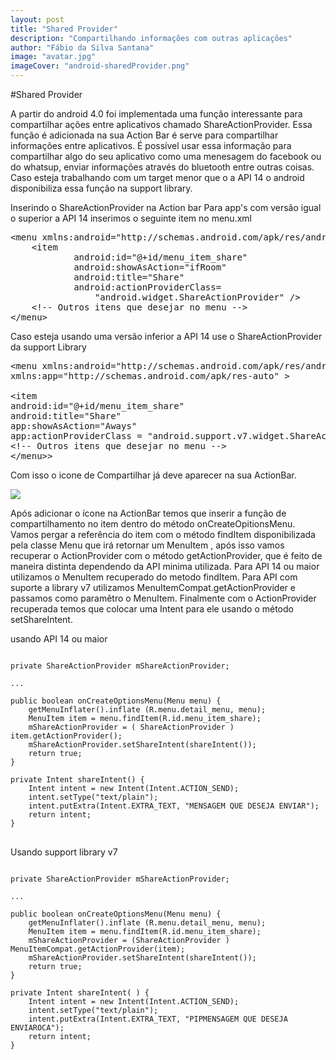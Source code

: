 ```yaml
---
layout: post
title: "Shared Provider"
description: "Compartilhando informações com outras aplicações"
author: "Fábio da Silva Santana"
image: "avatar.jpg"
imageCover: "android-sharedProvider.png"
---
```


#Shared Provider
<p> A partir do android 4.0 foi implementada uma função interessante para compartilhar ações entre aplicativos chamado ShareActionProvider. Essa função é adicionada na sua Action Bar é serve para compartilhar informações entre aplicativos. É possível usar essa informação para compartilhar algo do seu aplicativo como uma menesagem do facebook ou do whatsup, enviar informações através do bluetooth entre outras coisas. 
Caso esteja trabalhando com um target menor que o a API 14 o android disponibiliza essa função na support library.</p>
 
<p>Inserindo o ShareActionProvider na Action bar Para app's com versão igual o superior a API 14 inserimos o seguinte item no menu.xml </p>
<?prettify lang=html linenums=true?>
<pre class="prettyprint language-xml" >
&lt;menu xmlns:android="http://schemas.android.com/apk/res/android"&gt; 
    &lt;item 
            android:id="@+id/menu_item_share" 
            android:showAsAction="ifRoom" 
            android:title="Share" 
            android:actionProviderClass= 
                "android.widget.ShareActionProvider" /&gt;
    &lt;!-- Outros itens que desejar no menu --&gt;
&lt;/menu&gt;
</pre>
<p> Caso esteja usando uma versão inferior a API 14 use o ShareActionProvider da support Library </p>

<?prettify lang=html linenums=true?>
<pre class="prettyprint language-xml" >
&lt;menu xmlns:android="http://schemas.android.com/apk/res/android" 
xmlns:app="http://schemas.android.com/apk/res-auto" &gt;
 
&lt;item 
android:id="@+id/menu_item_share" 
android:title="Share" 
app:showAsAction="Aways" 
app:actionProviderClass = "android.support.v7.widget.ShareActionProvider" /&gt; 
&lt;!-- Outros itens que desejar no menu --&gt; 
&lt;/menu>&gt;
</pre>

<p>Com isso o icone de Compartilhar já deve aparecer na sua ActionBar.</p>

<!--imagem celular -->
<img class="responsive-img" src="{{site.url}}/img/android-sharedProvider.png">

<p>Após adicionar o ícone na ActionBar temos que inserir a função de compartilhamento no item dentro do método onCreateOpitionsMenu. Vamos pergar a referência do item com o método findItem disponibilizada pela classe Menu que irá retornar um MenuItem , após isso vamos recuperar o ActionProvider com o método getActionProvider, que é feito de maneira distinta dependendo da API minima utilizada. Para API 14 ou maior utilizamos o MenuItem recuperado do metodo findItem. Para API com suporte a library v7 utilizamos  MenuItemCompat.getActionProvider e passamos como paramêtro o MenuItem. Finalmente com o ActionProvider recuperada temos que colocar uma Intent para ele usando o método setShareIntent.</p>

<p> usando API 14 ou maior </p>

<?prettify lang=java linenums=true?>
<pre class="prettyprint">
<code class="language-java">
private ShareActionProvider mShareActionProvider; 
 
... 
 
public boolean onCreateOptionsMenu(Menu menu) { 
    getMenuInflater().inflate (R.menu.detail_menu, menu); 
    MenuItem item = menu.findItem(R.id.menu_item_share); 
    mShareActionProvider = ( ShareActionProvider ) item.getActionProvider(); 
    mShareActionProvider.setShareIntent(shareIntent());  
    return true; 
} 
 
private Intent shareIntent() { 
    Intent intent = new Intent(Intent.ACTION_SEND); 
    intent.setType("text/plain"); 
    intent.putExtra(Intent.EXTRA_TEXT, "MENSAGEM QUE DESEJA ENVIAR"); 
    return intent; 
} 
</code>
</pre>

<p> Usando support library v7 </p>

<?prettify lang=java linenums=true?>
<pre class="prettyprint">
<code class="language-java">
private ShareActionProvider mShareActionProvider; 
 
... 
 
public boolean onCreateOptionsMenu(Menu menu) { 
    getMenuInflater().inflate (R.menu.detail_menu, menu); 
    MenuItem item = menu.findItem(R.id.menu_item_share); 
    mShareActionProvider = (ShareActionProvider ) MenuItemCompat.getActionProvider(item); 
    mShareActionProvider.setShareIntent(shareIntent());  
    return true; 
} 
 
private Intent shareIntent( ) { 
    Intent intent = new Intent(Intent.ACTION_SEND); 
    intent.setType("text/plain"); 
    intent.putExtra(Intent.EXTRA_TEXT, "PIPMENSAGEM QUE DESEJA ENVIAROCA"); 
    return intent; 
} 
</code>
</pre>



